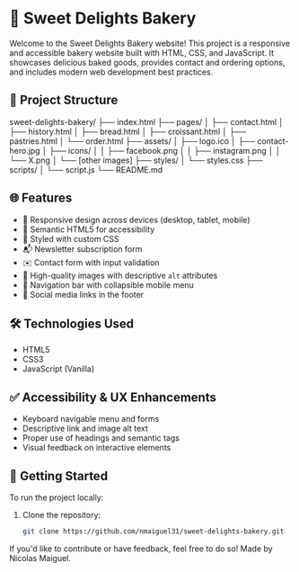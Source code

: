# 🍰 Sweet Delights Bakery

Welcome to the Sweet Delights Bakery website! This project is a responsive and accessible bakery website built with HTML, CSS, and JavaScript. It showcases delicious baked goods, provides contact and ordering options, and includes modern web development best practices.

## 📂 Project Structure

sweet-delights-bakery/
├── index.html
├── pages/
│   ├── contact.html
│   ├── history.html
│   ├── bread.html
│   ├── croissant.html
│   ├── pastries.html
│   └── order.html
├── assets/
│   ├── logo.ico
│   ├── contact-hero.jpg
│   ├── icons/
│   │   ├── facebook.png
│   │   ├── instagram.png
│   │   └── X.png
│   └── [other images]
├── styles/
│   └── styles.css
├── scripts/
│   └── script.js
└── README.md

## 🌐 Features

- 🌟 Responsive design across devices (desktop, tablet, mobile)
- 🧠 Semantic HTML5 for accessibility
- 🎨 Styled with custom CSS
- 📬 Newsletter subscription form
- ✉️ Contact form with input validation
- 📸 High-quality images with descriptive `alt` attributes
- 🔗 Navigation bar with collapsible mobile menu
- 💬 Social media links in the footer

## 🛠️ Technologies Used

- HTML5
- CSS3
- JavaScript (Vanilla)

## ✅ Accessibility & UX Enhancements

- Keyboard navigable menu and forms
- Descriptive link and image alt text
- Proper use of headings and semantic tags
- Visual feedback on interactive elements

## 🚀 Getting Started

To run the project locally:

1. Clone the repository:
   ```bash
   git clone https://github.com/nmaiguel31/sweet-delights-bakery.git

If you'd like to contribute or have feedback, feel free to do so!
Made by Nicolas Maiguel.
